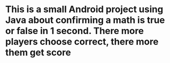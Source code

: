 # This is a small Android project using Java about confirming a math is true or false in 1 second. There more players choose correct, there more them get score 
